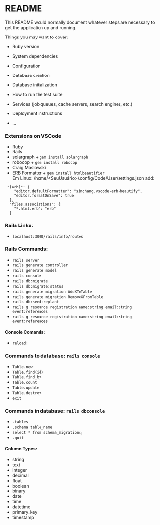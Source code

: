 # README

This README would normally document whatever steps are necessary to get the
application up and running.

Things you may want to cover:

* Ruby version

* System dependencies

* Configuration

* Database creation

* Database initialization

* How to run the test suite

* Services (job queues, cache servers, search engines, etc.)

* Deployment instructions

* ...

### Extensions on VSCode
- Ruby  
- Rails  
- solargraph + `gem install solargraph`  
- robocop + `gem install robocop`  
- Craig Maslowski  
- ERB Formatter + `gem install htmlbeautifier`  
Em Linux: /home/<SeuUsuário>/.config/Code/User/settings.json add:  
```
 "[erb]": {
    "editor.defaultFormatter": "sinchang.vscode-erb-beautify",
    "editor.formatOnSave": true
  },
  "files.associations": {
    "*.html.erb": "erb"
  }
```  
### Rails Links: 
- `localhost:3000/rails/info/routes`  

### Rails Commands: 
- `rails server`
- `rails generate controller`
- `rails generate model`
- `rails console`  
- `rails db:migrate`
- `rails db:migrate:status`
- `rails generate migration AddXToTable`  
- `rails generate migration RemoveXFromTable`  
- `rails db:seed:replant`  
- `rails g resource registration name:string email:string event:references`  
- `rails g resource registration name:string email:string event:references`  

#### Console Comands:
- `reload!`  


### Commands to database: `rails console`  
- `Table.new`  
- `Table.find(id)`  
- `Table.find_by`  
- `Table.count`  
- `Table.update`  
- `Table.destroy`  
- `exit`  
### Commands in database: `rails dbconsole`  
- `.tables`  
- `.schema table_name`  
- `select * from schema_migrations;`  
- `.quit`  

#### Column Types:

- string  
- text  
- integer  
- decimal  
- float  
- boolean  
- binary  
- date  
- time  
- datetime  
- primary_key  
- timestamp  

